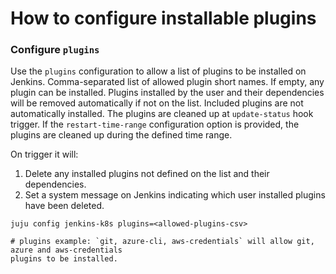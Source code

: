 # How to configure installable plugins

### Configure `plugins`

Use the `plugins` configuration to allow a list of plugins to be installed on Jenkins.
Comma-separated list of allowed plugin short names. If empty, any plugin can be installed.
Plugins installed by the user and their dependencies will be removed automatically if not on
the list. Included plugins are not automatically installed.
The plugins are cleaned up at `update-status` hook trigger. If the `restart-time-range`
configuration option is provided, the plugins are cleaned up during the defined time range.

On trigger it will:

1. Delete any installed plugins not defined on the list and their dependencies.
2. Set a system message on Jenkins indicating which user installed plugins have been deleted.

```
juju config jenkins-k8s plugins=<allowed-plugins-csv>

# plugins example: `git, azure-cli, aws-credentials` will allow git, azure and aws-credentials
plugins to be installed.
```